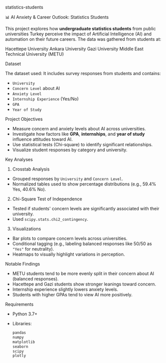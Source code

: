 statistics-students

 📊 AI Anxiety & Career Outlook: Statistics Students 

This project explores how **undergraduate statistics students** from public universities Turkey perceive the impact of Artificial Intelligence (AI) and automation on their future careers. The data was gathered from students at:

Hacettepe University
Ankara University
Gazi University
Middle East Technical University (METU)

 Dataset

The dataset used: 
It includes survey responses from students and contains:

* `University`
* `Concern Level` about AI
* `Anxiety Level`
* `Internship Experience` (Yes/No)
* `GPA`
* `Year of Study`


 Project Objectives

* Measure concern and anxiety levels about AI across universities.
* Investigate how factors like **GPA**, **internships**, and **year of study** influence attitudes toward AI.
* Use statistical tests (Chi-square) to identify significant relationships.
* Visualize student responses by category and university.


 Key Analyses

 1. Crosstab Analysis

* Grouped responses by `University` and `Concern Level`.
* Normalized tables used to show percentage distributions (e.g., 59.4% Yes, 40.6% No).

 2. Chi-Square Test of Independence

* Tested if students' concern levels are significantly associated with their university.
* Used `scipy.stats.chi2_contingency`.

 3. Visualizations

* Bar plots to compare concern levels across universities.
* Conditional tagging (e.g., labeling balanced responses like 50/50 as `"Yes"` for neutrality).
* Heatmaps to visually highlight variations in perception.


 Notable Findings

* METU students tend to be more evenly split in their concern about AI (balanced responses).
* Hacettepe and Gazi students show stronger leanings toward concern.
* Internship experience slightly lowers anxiety levels.
* Students with higher GPAs tend to view AI more positively.


 Requirements

* Python 3.7+
* Libraries:

  ```bash
  pandas
  numpy
  matplotlib
  seaborn
  scipy
  plotly
  ```


